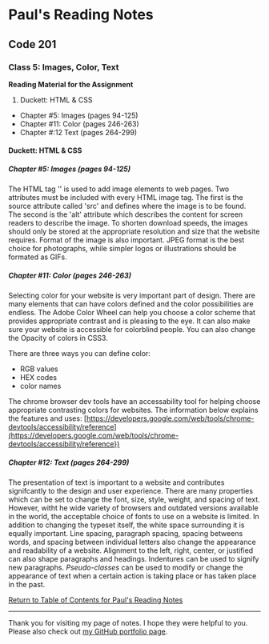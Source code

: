 # Paul's Reading Notes

## Code 201

### Class 5: Images, Color, Text

**Reading Material for the Assignment**
1. Duckett: HTML & CSS
- Chapter #5: Images (pages 94-125)
- Chapter #11: Color (pages 246-263)
- Chapter #:12 Text (pages 264-299)



#### Duckett: HTML & CSS

##### Chapter #5: Images (pages 94-125)
The HTML tag '<img>' is used to add image elements to web pages.  Two attributes must be included with every HTML image tag.  The first is the source attribute called 'src' and defines where the image is to be found.  The second is the 'alt' attribute which describes the content for screen readers to describe the image.  To shorten download speeds, the images should only be stored at the appropriate resolution and size that the website requires.  Format of the image is also important.  JPEG format is the best choice for photographs, while simpler logos or illustrations should be formated as GIFs.

##### Chapter #11: Color (pages 246-263)
Selecting color for your website is very important part of design.  There are many elements that can have colors defined and the color possibilities are endless.  The Adobe Color Wheel can help you choose a color scheme that provides appropriate contrast and is pleasing to the eye.  It can also make sure your website is accessible for colorblind people.  You can also change the Opacity of colors in CSS3.

There are three ways you can define color:
- RGB values
- HEX codes
- color names

The chrome browser dev tools have an accessability tool for helping choose appropriate contrasting colors for websites.  The information below explains the features and uses:
[https://developers.google.com/web/tools/chrome-devtools/accessibility/reference](https://developers.google.com/web/tools/chrome-devtools/accessibility/reference})

##### Chapter #12: Text (pages 264-299)
The presentation of text is important to a website and contributes signifcantly to the design and user experience.  There are many properties which can be set to change the font, size, style, weight, and spacing of text.  However, witht he wide variety of browsers and outdated versions available in the world, the acceptable choice of fonts to use on a website is limited.  In addition to changing the typeset itself, the white space surrounding it is equally important.  Line spacing, paragraph spacing, spacing betweens words, and spacing between individual letters also change the appearance and readability of a website.  Alignment to the left, right, center, or justified can also shape paragraphs and headings.  Indentures can be used to signify new paragraphs.  *Pseudo-classes* can be used to modify or change the appearance of text when a certain action is taking place or has taken place in the past. 



[Return to Table of Contents for Paul's Reading Notes](https://paul-leonard.github.io/reading-notes/ "Go back to find more notes!")



---



Thank you for visiting my page of notes.  I hope they were helpful to you.  Please also check out [my GitHub portfolio page](https://github.com/paul-leonard "Paul's GitHub Portfolio").